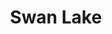 ---
title: Swan Lake 
drama-url: "https://en.wikipedia.org/wiki/Swan_Lake"
brief-introduction: "Swan Lake is now performed all over the world, and the biggest difference is that what was originally a tragic ending sometimes becomes a happy one."
img-name: "Swan lake Ballets Russes"
image-url: "https://commons.wikimedia.org/wiki/File:%22Swan_lake%22,_Ballets_Russes.jpg"
img-creator: "Charleston, Alan"
licence: "CC BY 3.0"

original-work-name: "The White Duck and The Stolen Veil"
original-work-type: "Russian and German folk tales"
original-work-year: 
original-work-url: "https://en.wikipedia.org/wiki/The_White_Duck"
writer: "Julius Reisinger"

category: "dance drama"
tags: "1870s, ballet, Classics, Music, tragedy"
synopsis: "The scenario, originally divided into two acts, is based on Russian and German folk tales about Princess Odette who is turned into a swan by an evil wizard's curse"
act-brief: |
  _**Prologue**_ - Odette first meets Rothbart, and he turns Odette into a swan.   
  _**Act I**_ - A magnificent park before a palace.   
  _**Act II**_ - A ruins of a small church stood in a clearing by a lake in the middle of the forest. A moonlit night.   
  _**Act III**_ - A magnificent halls of the palace.   
  _**Act IV**_ — By the lakeside.   

  (wikipedia, 2021) 
   
transition: |
  Since then, Swan Lake has undergone many adaptations, including musicals, films and animations, which is a very classical and popular ballet drama (wikipedia, 2021).    
  Let's turn our attention back to the very first and most famous performance...      
performance-date: "4 March 1877" 
performance-country: "Russia"
performance-city: "Moscow"
performance-venue: "Bolshoi Theatre"
director: "Pyotr Ilyich Tchaikovsky"
directer-img-url: "https://en.wikipedia.org/wiki/File:Chaykovskiy.jpg"
directer-img-licence: "Creative Commons Public Domain Mark 1.0 License"
scriptwriter: "Pyotr Ilyich Tchaikovsky (composer), Julius Reisinger (choreographer), Riccardo Drigo(conductor and composer)"

references: "wikipedia.org. 2021. swan lake (Ballet) - Wikipedia. [online] Available at: <https://en.wikipedia.org/wiki/Swan_Lake> [Accessed 19 December 2021]."

music1: "Tchaikovsky: Swan Lake - The Kirov Ballet"
music1-url: "https://www.youtube.com/watch?v=9rJoB7y6Ncs"

music2: "Tchaikovsky - Swan Lake"
music2-url: "https://www.youtube.com/watch?v=9cNQFB0TDfY"

music3: "Swan Lake Suite, Op 20: Scene: Enchanted Lake"
music3-url: "https://www.youtube.com/watch?v=QQTZ7GTnoKU"

layout: exhibit
---